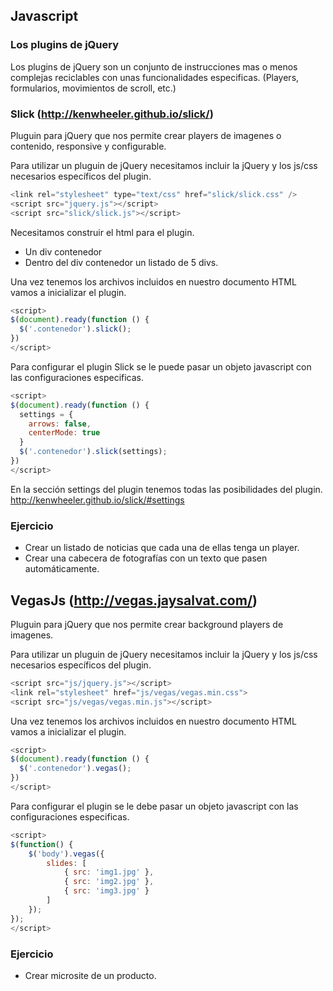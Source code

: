 ## Javascript

### Los plugins de jQuery

Los plugins de jQuery son un conjunto de instrucciones mas o menos complejas reciclables con unas funcionalidades especificas. (Players, formularios, movimientos de scroll, etc.)


### Slick (http://kenwheeler.github.io/slick/)

Pluguin para jQuery que nos permite crear players de imagenes o contenido, responsive y configurable.

Para utilizar un pluguin de jQuery necesitamos incluir la jQuery y los js/css necesarios específicos del plugin.

```javascript
<link rel="stylesheet" type="text/css" href="slick/slick.css" />
<script src="jquery.js"></script>
<script src="slick/slick.js"></script>
```

Necesitamos construir el html para el plugin.
- Un div contenedor
- Dentro del div contenedor un listado de 5 divs.


Una vez tenemos los archivos incluidos en nuestro documento HTML vamos a inicializar el plugin.

```javascript
<script>
$(document).ready(function () {
  $('.contenedor').slick();
})
</script>
```


Para configurar el plugin Slick se le puede pasar un objeto javascript con las configuraciones especificas.

```javascript
<script>
$(document).ready(function () {
  settings = {
    arrows: false,
    centerMode: true
  }
  $('.contenedor').slick(settings);
})
</script>
```

En la sección settings del plugin tenemos todas las posibilidades del plugin.
http://kenwheeler.github.io/slick/#settings

### Ejercicio

- Crear un listado de noticias que cada una de ellas tenga un player.
- Crear una cabecera de fotografías con un texto que pasen automáticamente.


## VegasJs (http://vegas.jaysalvat.com/)

Pluguin para jQuery que nos permite crear background players de imagenes.

Para utilizar un pluguin de jQuery necesitamos incluir la jQuery y los js/css necesarios específicos del plugin.

```javascript
<script src="js/jquery.js"></script>
<link rel="stylesheet" href="js/vegas/vegas.min.css">
<script src="js/vegas/vegas.min.js"></script>
```

Una vez tenemos los archivos incluidos en nuestro documento HTML vamos a inicializar el plugin.

```javascript
<script>
$(document).ready(function () {
  $('.contenedor').vegas();
})
</script>
```

Para configurar el plugin se le debe pasar un objeto javascript con las configuraciones especificas.

```javascript
<script>
$(function() {
    $('body').vegas({
        slides: [
            { src: 'img1.jpg' },
            { src: 'img2.jpg' },
            { src: 'img3.jpg' }
        ]
    });
});
</script>
```

### Ejercicio

- Crear microsite de un producto.